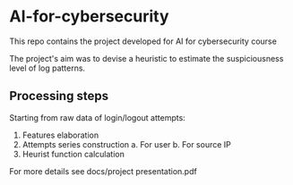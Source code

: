 # AI-for-cybersecurity
This repo contains the project developed for AI  for cybersecurity course 

The project's aim was to devise a heuristic to estimate the suspiciousness level of log patterns.

## Processing steps

Starting from raw data of login/logout attempts:

1. Features elaboration
2. Attempts series construction
      a. For user
      b. For source IP
3. Heurist function calculation

For more details see docs/project presentation.pdf

